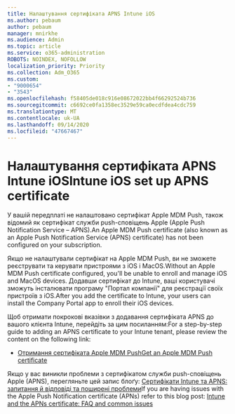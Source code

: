 ```yaml
---
title: Налаштування сертифіката APNS Intune iOS
ms.author: pebaum
author: pebaum
manager: mnirkhe
ms.audience: Admin
ms.topic: article
ms.service: o365-administration
ROBOTS: NOINDEX, NOFOLLOW
localization_priority: Priority
ms.collection: Adm_O365
ms.custom:
- "9000654"
- "3543"
ms.openlocfilehash: f58405de018c916e08672022bb4f66292524b736
ms.sourcegitcommit: c6692ce0fa1358ec3529e59ca0ecdfdea4cdc759
ms.translationtype: MT
ms.contentlocale: uk-UA
ms.lasthandoff: 09/14/2020
ms.locfileid: "47667467"
---
```

# <a name="intune-ios-set-up-apns-certificate"></a><span data-ttu-id="bdd6d-102">Налаштування сертифіката APNS Intune iOS</span><span class="sxs-lookup"><span data-stu-id="bdd6d-102">Intune iOS set up APNS certificate</span></span>

<span data-ttu-id="bdd6d-103">У вашій передплаті не налаштовано сертифікат Apple MDM Push, також відомий як сертифікат служби push-сповіщень Apple (Apple Push Notification Service – APNS).</span><span class="sxs-lookup"><span data-stu-id="bdd6d-103">An Apple MDM Push certificate (also known as an Apple Push Notification Service (APNS) certificate) has not been configured on your subscription.</span></span>

<span data-ttu-id="bdd6d-104">Якщо не налаштували сертифікат на Apple MDM Push, ви не зможете реєструвати та керувати пристроями з iOS і MacOS.</span><span class="sxs-lookup"><span data-stu-id="bdd6d-104">Without an Apple MDM Push certificate configured, you'll be unable to enroll and manage iOS and MacOS devices.</span></span> <span data-ttu-id="bdd6d-105">Додавши сертифікат до Intune, ваші користувачі зможуть інсталювати програму "Портал компанії" для реєстрації своїх пристроїв з iOS.</span><span class="sxs-lookup"><span data-stu-id="bdd6d-105">After you add the certificate to Intune, your users can install the Company Portal app to enroll their iOS devices.</span></span>

<span data-ttu-id="bdd6d-106">Щоб отримати покрокові вказівки з додавання сертифіката APNS до вашого клієнта Intune, перейдіть за цим посиланням:</span><span class="sxs-lookup"><span data-stu-id="bdd6d-106">For a step-by-step guide to adding an APNS certificate to your Intune tenant, please review the content on the following link:</span></span>

- [<span data-ttu-id="bdd6d-107">Отримання сертифіката Apple MDM Push</span><span class="sxs-lookup"><span data-stu-id="bdd6d-107">Get an Apple MDM Push certificate</span></span>](https://docs.microsoft.com/mem/intune/enrollment/apple-mdm-push-certificate-get)

<span data-ttu-id="bdd6d-108">Якщо у вас виникли проблеми з сертифікатом служби push-сповіщень Apple (APNS), перегляньте цей запис блоґу: [Сертифікати Intune та APNS: запитання й відповіді та поширені проблеми](https://techcommunity.microsoft.com/t5/Intune-Customer-Success/Intune-and-the-APNs-certificate-FAQ-and-common-issues/ba-p/280121)</span><span class="sxs-lookup"><span data-stu-id="bdd6d-108">If you are having issues with the Apple Push Notification certificate (APNs) refer to this blog post: [Intune and the APNs certificate: FAQ and common issues](https://techcommunity.microsoft.com/t5/Intune-Customer-Success/Intune-and-the-APNs-certificate-FAQ-and-common-issues/ba-p/280121)</span></span>
